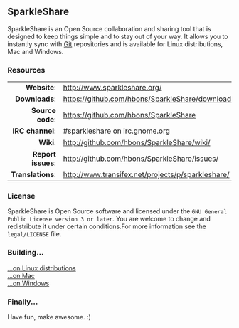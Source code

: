 ## SparkleShare

SparkleShare is an Open Source collaboration and sharing tool that is designed to keep things simple and to stay out of your way. It allows you to instantly sync with [Git](http://www.git-scm.org/) repositories and is available for Linux distributions, Mac and Windows.


### Resources

|||
|-------------------:|:--------------------------------------------------|
|       **Website**: | http://www.sparkleshare.org/                      |
|     **Downloads**: | https://github.com/hbons/SparkleShare/downloads   |
|   **Source code**: | https://github.com/hbons/SparkleShare             |
|   **IRC channel**: | #sparkleshare on irc.gnome.org                    |
|          **Wiki**: | http://github.com/hbons/SparkleShare/wiki/        |
| **Report issues**: | http://github.com/hbons/SparkleShare/issues/      |
|  **Translations**: | http://www.transifex.net/projects/p/sparkleshare/ |


### License

SparkleShare is Open Source software and licensed under the `GNU General Public License version 3 or later`. You are welcome to change and redistribute it under certain conditions.For more information see the `legal/LICENSE` file.


### Building...

[...on Linux distributions](https://github.com/hbons/SparkleShare/blob/master/SparkleShare/Linux/README.md)  
[...on Mac](https://github.com/hbons/SparkleShare/blob/master/SparkleShare/Mac/README.md)  
[...on Windows](https://github.com/hbons/SparkleShare/blob/master/SparkleShare/Windows/README.md)  


### Finally...

Have fun, make awesome. :)

